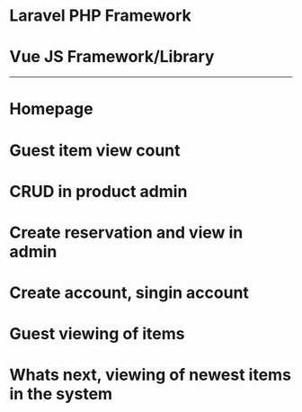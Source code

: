 # Laravel PHP Framework
# Vue JS Framework/Library

-------------------------------------------------------------

# Homepage
# Guest item view count
# CRUD in product admin
# Create reservation and view in admin
# Create account, singin account
# Guest viewing of items
# Whats next, viewing of newest items in the system
